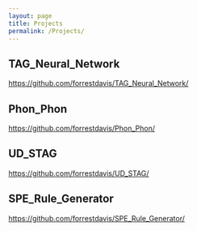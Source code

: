 ```yaml
---
layout: page
title: Projects
permalink: /Projects/
---
```


## TAG_Neural_Network
<https://github.com/forrestdavis/TAG_Neural_Network/>

## Phon_Phon
<https://github.com/forrestdavis/Phon_Phon/>

## UD_STAG
<https://github.com/forrestdavis/UD_STAG/>

## SPE_Rule_Generator
<https://github.com/forrestdavis/SPE_Rule_Generator/>

